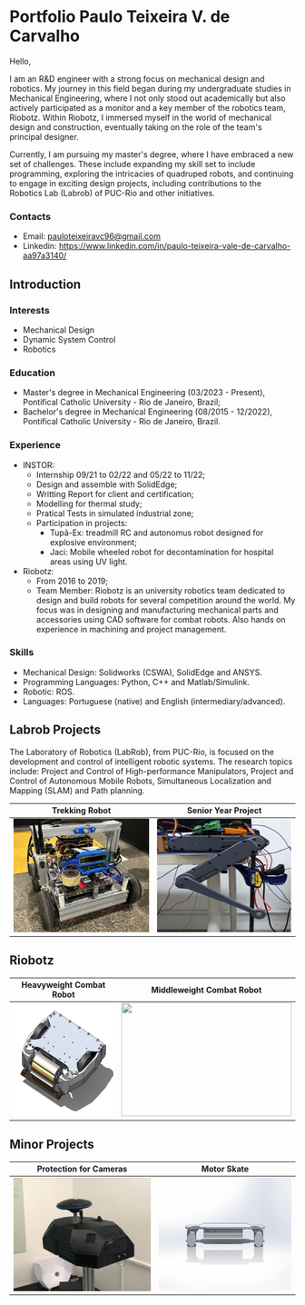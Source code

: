 # Portfolio Paulo Teixeira V. de Carvalho

Hello,

I am an R&D engineer with a strong focus on mechanical design and robotics. My journey in this field began during my undergraduate studies in Mechanical Engineering, where I not only stood out academically but also actively participated as a monitor and a key member of the robotics team, Riobotz. Within Riobotz, I immersed myself in the world of mechanical design and construction, eventually taking on the role of the team's principal designer.

Currently, I am pursuing my master's degree, where I have embraced a new set of challenges. These include expanding my skill set to include programming, exploring the intricacies of quadruped robots, and continuing to engage in exciting design projects, including contributions to the Robotics Lab (Labrob) of PUC-Rio and other initiatives.

### Contacts

* Email: pauloteixeiravc96@gmail.com
* Linkedin: https://www.linkedin.com/in/paulo-teixeira-vale-de-carvalho-aa97a3140/

## Introduction
### Interests

* Mechanical Design
* Dynamic System Control
* Robotics

### Education

* Master's degree in Mechanical Engineering (03/2023 - Present), Pontifical Catholic University - Rio de Janeiro, Brazil;
* Bachelor's degree in Mechanical Engineering (08/2015 - 12/2022), Pontifical Catholic University - Rio de Janeiro, Brazil.

### Experience

* INSTOR:
  * Internship 09/21 to 02/22 and 05/22 to 11/22; 
  * Design and assemble with SolidEdge;
  * Writting Report for client and certification;
  * Modelling for thermal study;
  * Pratical Tests in simulated industrial zone;
  * Participation in projects:
       * Tupã-Ex:  treadmill RC and autonomus robot designed for explosive environment;
       * Jaci:  Mobile wheeled robot for decontamination for hospital areas using UV light.
* Riobotz:
  * From 2016 to 2019;
  * Team Member: Riobotz is an university robotics team dedicated to design and build robots for several competition around the world. My focus was in designing and manufacturing mechanical parts and accessories using CAD software for combat robots. Also hands on experience in machining and project management.
  
### Skills

* Mechanical Design: Solidworks (CSWA), SolidEdge and ANSYS.
* Programming Languages: Python, C++ and Matlab/Simulink.
* Robotic: ROS.
* Languages: Portuguese (native) and English (intermediary/advanced). 

## Labrob Projects

The Laboratory of Robotics (LabRob), from PUC-Rio, is focused on the development and control of intelligent robotic systems. The research topics include: Project and Control of High-performance Manipulators, Project and Control of Autonomous Mobile Robots, Simultaneous Localization and Mapping (SLAM) and Path planning. 

| Trekking Robot | Senior Year Project |
|------|------|
|  <a href="/Labrob/Trekking Robot/README.md" > <img src="Labrob/Trekking Robot/Image/Puma_Plus_competição.png" width="300" height="200">  | <a href="/Senior year project/README.md" > <img src="Senior year project/Image/perna_teste.png" width="300" height="200">  |

## Riobotz
<!-- | Heavyweight Combat Robot |  Middleweight Combat Robot | Lightweight Combat Robot | Beetleweight | -->
<!-- | ------------------------- |  ------------- |------------- | ------------- | -->

| Heavyweight Combat Robot | Middleweight Combat Robot |
| -- | -- |
|   <img src="Riobotz/Image/maximus.png" width="300" height="200">  |  <img src="Riobotz/Image/Middle_weight_MF.png" width="300" height="200"> |

## Minor Projects


| Protection for Cameras | Motor Skate |
| ------------------------- | ------------- |
| <a href="/Minors Projects/fu2re/README.md" > <img src="Minors Projects/fu2re/Assembled.png" width="300" height="200"> | <img src="Minors Projects/Extras/Skate.PNG" width="300" height="200"> |  
